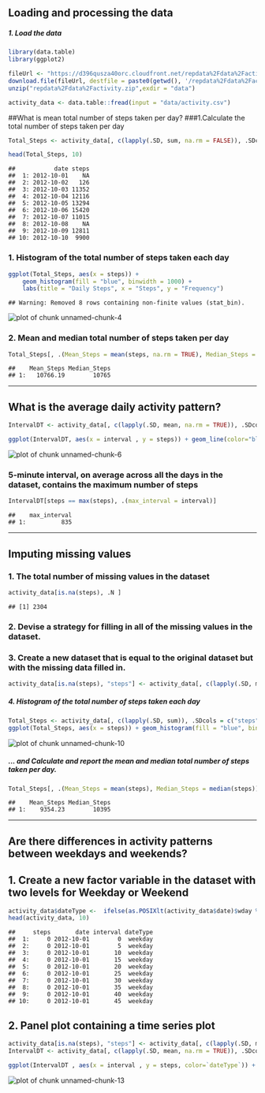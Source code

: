  
## Loading and processing the data
##### 1. Load the data 


```r
library(data.table)
library(ggplot2)

fileUrl <- "https://d396qusza40orc.cloudfront.net/repdata%2Fdata%2Factivity.zip"
download.file(fileUrl, destfile = paste0(getwd(), '/repdata%2Fdata%2Factivity.zip'), method = "curl")
unzip("repdata%2Fdata%2Factivity.zip",exdir = "data")
```



```r
activity_data <- data.table::fread(input = "data/activity.csv")
```

##What is mean total number of steps taken per day?
###1.Calculate the total number of steps taken per day


```r
Total_Steps <- activity_data[, c(lapply(.SD, sum, na.rm = FALSE)), .SDcols = c("steps"), by = .(date)] 

head(Total_Steps, 10)
```

```
##           date steps
##  1: 2012-10-01    NA
##  2: 2012-10-02   126
##  3: 2012-10-03 11352
##  4: 2012-10-04 12116
##  5: 2012-10-05 13294
##  6: 2012-10-06 15420
##  7: 2012-10-07 11015
##  8: 2012-10-08    NA
##  9: 2012-10-09 12811
## 10: 2012-10-10  9900
```

### 1. Histogram of the total number of steps taken each day


```r
ggplot(Total_Steps, aes(x = steps)) +
    geom_histogram(fill = "blue", binwidth = 1000) +
    labs(title = "Daily Steps", x = "Steps", y = "Frequency")
```

```
## Warning: Removed 8 rows containing non-finite values (stat_bin).
```

![plot of chunk unnamed-chunk-4](figure/unnamed-chunk-4-1.png)



### 2. Mean and median total number of steps taken per day


```r
Total_Steps[, .(Mean_Steps = mean(steps, na.rm = TRUE), Median_Steps = median(steps, na.rm = TRUE))]
```

```
##    Mean_Steps Median_Steps
## 1:   10766.19        10765
```

-----

## What is the average daily activity pattern?


```r
IntervalDT <- activity_data[, c(lapply(.SD, mean, na.rm = TRUE)), .SDcols = c("steps"), by = .(interval)] 

ggplot(IntervalDT, aes(x = interval , y = steps)) + geom_line(color="blue", size=1) + labs(title = "Avg. Daily Steps", x = "Interval", y = "Avg. Steps per day")
```

![plot of chunk unnamed-chunk-6](figure/unnamed-chunk-6-1.png)

### 5-minute interval, on average across all the days in the dataset, contains the maximum number of steps


```r
IntervalDT[steps == max(steps), .(max_interval = interval)]
```

```
##    max_interval
## 1:          835
```

----

## Imputing missing values
### 1. The total number of missing values in the dataset 


```r
activity_data[is.na(steps), .N ]
```

```
## [1] 2304
```

### 2. Devise a strategy for filling in all of the missing values in the dataset.
### 3. Create a new dataset that is equal to the original dataset but with the missing data filled in.


```r
activity_data[is.na(steps), "steps"] <- activity_data[, c(lapply(.SD, median, na.rm = TRUE)), .SDcols = c("steps")]
```


##### 4. Histogram of the total number of steps taken each day 


```r
Total_Steps <- activity_data[, c(lapply(.SD, sum)), .SDcols = c("steps"), by = .(date)] 
ggplot(Total_Steps, aes(x = steps)) + geom_histogram(fill = "blue", binwidth = 1000) + labs(title = "Daily Steps", x = "Steps", y = "Frequency")
```

![plot of chunk unnamed-chunk-10](figure/unnamed-chunk-10-1.png)


 

##### ... and Calculate and report the mean and median total number of steps taken per day. 


```r
Total_Steps[, .(Mean_Steps = mean(steps), Median_Steps = median(steps))]
```

```
##    Mean_Steps Median_Steps
## 1:    9354.23        10395
```


----

## Are there differences in activity patterns between weekdays and weekends?
## 1. Create a new factor variable in the dataset with two levels for Weekday or Weekend


```r
activity_data$dateType <-  ifelse(as.POSIXlt(activity_data$date)$wday %in% c(0,6), 'weekend', 'weekday')
head(activity_data, 10)
```

```
##     steps       date interval dateType
##  1:     0 2012-10-01        0  weekday
##  2:     0 2012-10-01        5  weekday
##  3:     0 2012-10-01       10  weekday
##  4:     0 2012-10-01       15  weekday
##  5:     0 2012-10-01       20  weekday
##  6:     0 2012-10-01       25  weekday
##  7:     0 2012-10-01       30  weekday
##  8:     0 2012-10-01       35  weekday
##  9:     0 2012-10-01       40  weekday
## 10:     0 2012-10-01       45  weekday
```

## 2. Panel plot containing a time series plot


```r
activity_data[is.na(steps), "steps"] <- activity_data[, c(lapply(.SD, median, na.rm = TRUE)), .SDcols = c("steps")]
IntervalDT <- activity_data[, c(lapply(.SD, mean, na.rm = TRUE)), .SDcols = c("steps"), by = .(interval, `dateType`)] 

ggplot(IntervalDT , aes(x = interval , y = steps, color=`dateType`)) + geom_line() + labs(title = "Avg. Daily Steps by Weektype", x = "Interval", y = "No. of Steps") + facet_wrap(~`dateType` , ncol = 1, nrow=2)
```

![plot of chunk unnamed-chunk-13](figure/unnamed-chunk-13-1.png)
